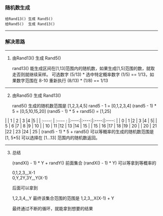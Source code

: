 ### 随机数生成

    给Rand13() 生成 Rand5()
    给Rand5()  生成 Rand13()

***


### 解决思路
***
1. 由Rand13() 生成 Rand5() 


    rand13() 能生成区间在[1,13]范围内的随机数，如果生成[1,5]范围的数，就取走否则就继续采样。
    可选数字 (5/13) * 选中特定概率数字 (1/5) == 1/13，如果数字范围在 8-10 重新执行 (8/13) * (1/8) == 1/13

***
2. 由Rand5() 生成 Rand13()


    rand5() 生成的随机数范围是 [1,2,3,4,5]
    rand5 - 1 = [0,1,2,3,4]
    (rand5 - 1) * 5 = [0,5,10,15,20]
    (rand5 - 1) * 5 + rand5() = [1,25]

|      | 1       |  2   | 3    |4   |5 |
|  :----:  | :---- : |:----:|:----:|:----:|:----: |
| 0  |   1  |2  | 3 |4  | 5|
| 5  | 6 |7  | 8 |9  | 10 |
| 10  | 11 |12  | 13 |14  | 15 |
| 15  | 16 |17  | 18 |19  | 20 |
| 20  | 21 |22  | 23 |24  | 25 |
    (rand5 - 1) * 5 + rand5() 可以等概率的生成的随机数范围是 [1, 5*5]
    可以选择在 [1...13] 范围内的随机数返回。

***
3. 总结
   

    (randX() - 1) * Y + randY()
    前面集合 (randX() - 1) * Y) 可以等拿到等概率的   

    0,1,2,3,,,X-1  
    0,Y,2Y,3Y,,,Y(X-1)

    后面可以拿到

    1,2,3,4,,,Y
    最终该集合范围的范围是
    1,2,3,,,X(X-1) + Y

    最终通过不断的循环，就能拿到想要的结果
   